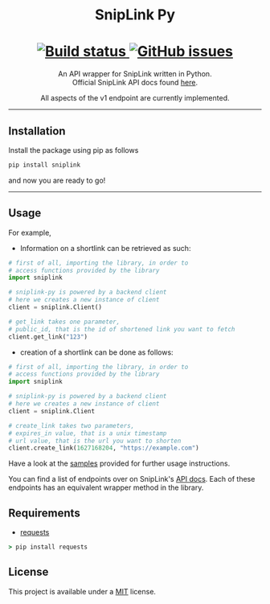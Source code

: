 <h1 align="center">
    SnipLink Py
</h1>

<h1 align="center">
    <a href="https://github.com/billyeatcookies/sniplink-py/actions">
        <img alt="Build status" src="https://img.shields.io/github/issues-pr/billyeatcookies/sniplink-py?style=for-the-badge">
    </a>
    <a href="https://github.com/billyeatcookies/sniplink-py/issues">
        <img alt="GitHub issues" src="https://img.shields.io/github/issues/billyeatcookies/sniplink-py?style=for-the-badge&logo=github">
    </a>
</h1>

<p align="center">
An API wrapper for SnipLink written in Python.</br>
Official SnipLink API docs found <a href="https://beta.sniplink.net/api/docs/index.html">here</a>.
</p>
<p align="center">
All aspects of the v1 endpoint are currently implemented.
</p>

---

## Installation

Install the package using pip as follows
```bash
pip install sniplink
```
and now you are ready to go!

---

## Usage

For example, 
- Information on a shortlink can be retrieved as such:

```py
# first of all, importing the library, in order to
# access functions provided by the library
import sniplink

# sniplink-py is powered by a backend client
# here we creates a new instance of client
client = sniplink.Client()

# get_link takes one parameter,
# public_id, that is the id of shortened link you want to fetch
client.get_link("123")
```

- creation of a shortlink can be done as follows:
```python
# first of all, importing the library, in order to
# access functions provided by the library
import sniplink

# sniplink-py is powered by a backend client
# here we creates a new instance of client
client = sniplink.Client

# create_link takes two parameters, 
# expires_in value, that is a unix timestamp
# url value, that is the url you want to shorten
client.create_link(1627168204, "https://example.com")
```

Have a look at the [samples](https://github.com/billyeatcookies/sniplink-py/tree/master/samples) provided for further usage instructions.

You can find a list of endpoints over on SnipLink's [API docs](https://beta.sniplink.net/api/docs/index.html). Each of these endpoints has an equivalent wrapper method in the library. 

## Requirements

- [requests](https://pypi.org/project/requests/)

```cmd
> pip install requests
```

## License

This project is available under a [MIT](./LICENSE.md) license.